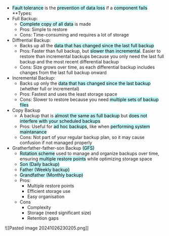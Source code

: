 - <mark style="background: #ABF7F7A6;">Fault tolerance</mark> is the <mark style="background: #ABF7F7A6;">prevention of data loss</mark> if a <mark style="background: #ABF7F7A6;">component fails</mark>
**Types:
- Full Backup:
	- <mark style="background: #ABF7F7A6;">Complete copy of all data</mark> is made
	- Pros: Simple to restore
	- Cons: Time-consuming and requires a lot of storage
- Diffrential Backup: 
	- Backs up all the <mark style="background: #ABF7F7A6;">data that has changed since the last full backup</mark>
	- Pros: Faster than full backup, but <mark style="background: #ABF7F7A6;">slower than incremental</mark>. Easier to restore than incremental backups because you only need the last full backup and the most recent differential backup
	- Cons: Size grows over time, as each differential backup includes changes from the last full backup onward
- Incremental Backup:
	- Backs up only the <mark style="background: #ABF7F7A6;">data that has changed since the last backup</mark> (whether full or incremental)
	- Pros: Fastest and uses the least storage space
	- Cons: Slower to restore because you need <mark style="background: #ABF7F7A6;">multiple sets of backup files</mark>
- Copy Backup
	- A backup that is <mark style="background: #ABF7F7A6;">almost the same as full backup</mark> but <mark style="background: #ABF7F7A6;">does not interfere with your scheduled backups</mark>
	- Pros: Useful for <mark style="background: #ABF7F7A6;">ad hoc backups</mark>, like when <mark style="background: #ABF7F7A6;">performing system maintanance</mark>
	- Cons: Not part of your regular backup plan, so it may cause confusion if not managed properly
- Gratherfather-father-son Backup <mark style="background: #ABF7F7A6;">(GFS)</mark>
	- <mark style="background: #ABF7F7A6;">Rotation scheme</mark> used to manage and organize backups over time, ensuring <mark style="background: #ABF7F7A6;">multiple restore points</mark> while optimizing storage space
	- <mark style="background: #ABF7F7A6;">Son (Daily backup)</mark>
	- <mark style="background: #ABF7F7A6;">Father (Weekly backup)</mark>
	- <mark style="background: #ABF7F7A6;">Grandfather (Monthly backup)</mark>
	- Pros:
		- Multiple restore points
		- Efficient storage use
		- Easy organisation
	- Cons
		- Complexity
		- Storage (need significant size)
		- Retention gaps

![[Pasted image 20241026230205.png]]
